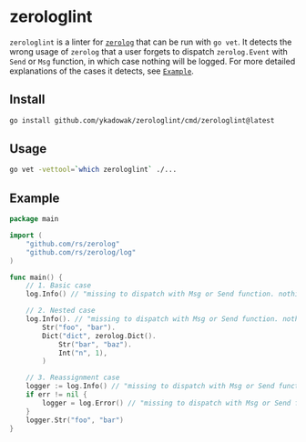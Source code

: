# zerologlint

`zerologlint` is a linter for [`zerolog`](https://github.com/rs/zerolog) that can be run with `go vet`.
It detects the wrong usage of `zerolog` that a user forgets to dispatch `zerolog.Event` with `Send` or `Msg` function, in which case nothing will be logged. For more detailed explanations of the cases it detects, see [`Example`](#Example).

## Install

```bash
go install github.com/ykadowak/zerologlint/cmd/zerologlint@latest
```

## Usage
```bash
go vet -vettool=`which zerologlint` ./...
```

## Example
```go
package main

import (
	"github.com/rs/zerolog"
	"github.com/rs/zerolog/log"
)

func main() {
    // 1. Basic case
	log.Info() // "missing to dispatch with Msg or Send function. nothing will be logged"

    // 2. Nested case
	log.Info(). // "missing to dispatch with Msg or Send function. nothing will be logged"
		Str("foo", "bar").
		Dict("dict", zerolog.Dict().
			Str("bar", "baz").
			Int("n", 1),
		)

    // 3. Reassignment case
    logger := log.Info() // "missing to dispatch with Msg or Send function. nothing will be logged"
	if err != nil {
		logger = log.Error() // "missing to dispatch with Msg or Send function. nothing will be logged"
	}
	logger.Str("foo", "bar")
}
```
